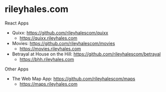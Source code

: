 # rileyhales.com

React Apps
- Quixx: https://github.com/rileyhalescom/quixx
  - https://quixx.rileyhales.com
- Movies: https://github.com/rileyhalescom/movies
  - https://movies.rileyhales.com
- Betrayal at House on the Hill: https://github.com/rileyhalescom/betrayal
  - https://bhh.rileyhales.com

Other Apps
- The Web Map App: https://github.com/rileyhalescom/maps
  - https://maps.rileyhales.com

